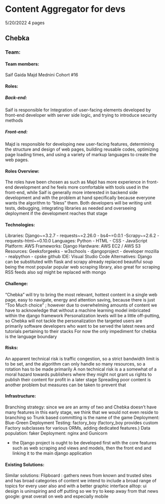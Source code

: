 # Content Aggregator for devs
5/20/2022
4 pages


## Chebka

### Team:
#### Team members:
Saif Gaida
Majd Mednini
Cohort #16
#### Roles:
##### Back-end:
 Saif is responsible for Integration of user-facing elements developed by front-end developer with server side logic, and trying to introduce security methods
 
##### Front-end:
 Majd is responsible for developing new user-facing features, determining the structure and design of web pages, building reusable codes, optimizing page loading times, and using a variety of markup languages to create the web pages.

#### Roles Overview:
The roles have been chosen as such as Majd has more experience in front-end development and he feels more comfortable with tools used in the front-end, while Saif is generally more interested in backend side development  and with the problem at hand specifically because everyone wants the algorithm to “bless” them. 
Both developers will be writing unit tests, debugging,  integrating libraries as needed and overseeing deployment if the development  reaches that stage

#### Technologies:

Libraries: Django~=3.2.7  - requests~=2.26.0 - bs4~=0.0.1 -Scrapy~=2.6.2 - requests-html~=0.10.0
Languages: Python - HTML - CSS - JavaScript
Platform: AWS
Frameworks: Django
Hardware: AWS EC2 / AWS S3 
Resources: Geeksforgeeks - w3schools - djangoproject - developer mozilla - realpython - cpske github
IDE: Visual Studio Code
Alternatives: Django can be substituted with flask and scrapy already replaced beautiful soup  being the most popular popular web scraping library, also great for scraping RSS feeds  also sql might be replaced with mongo 

#### Challenge:
“Chebka” will try to bring the most relevant, hottest content  in a single web page, easy to navigate, energy and attention saving, because there is just “Too Much choice” ; however due to overwhelming  amounts of content we have to acknowledge that without a machine learning model imbricated within the django framework  Personalization levels will be a little off-putting, so Chebka will not tackle the personalization  the targeted users are primarily software developers who want to be served the latest news and tutorials pertaining to their stacks
For now the only impediment for chebka is the language boundary  

#### Risks:
An apparent technical risk is traffic congestion, so a strict bandwidth limit is to be set, and the algorithm can only handle so many  resources, so a rotation has to be made primarily
A non technical risk is a a somewhat of a moral hazard towards publishers where they might not grant us rights to publish their content for profit in a later stage
Spreading poor content is another problem but measures can be taken to prevent that

#### Infrastructure:
Branching strategy: since we are an army of two and Chebka doesn’t have many features in this early stage, we think that we would not even reside to branching so Trunk based committing is the name of the game
Deployment: Blue-Green Deployment
Testing: factory_boy (factory_boy provides custom Factory subclasses for various ORMs, adding dedicated features.)
Data population: faker
Deployment:  nginx and Gunicorn
- the Django project is ought to be developed first with the core features such as web scraping and views and models, then the front end and linking it to the main django application

#### Existing Solutions:
Similar solutions:
Flipboard : gathers news from known and trusted sites and has broad categories of content we intend to include a broad range of topics for every user also and with a better graphic interface
alltop:  ui design is uninspiring and off putting so we try  to keep away from that
news google: great overall on web and especially mobile